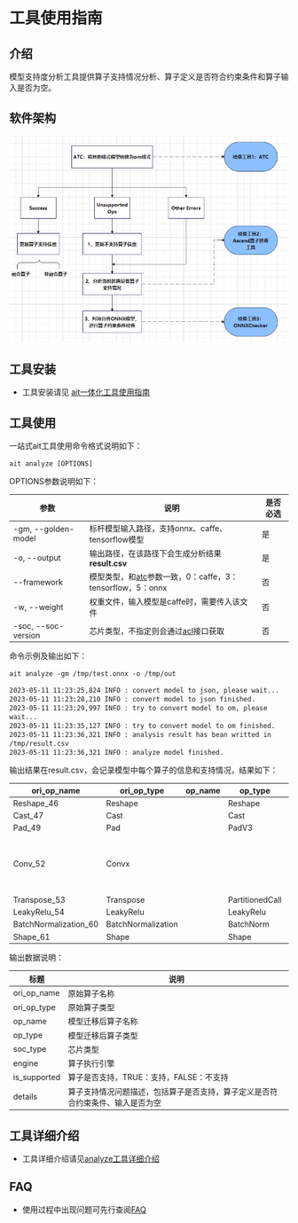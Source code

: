 # 工具使用指南

## 介绍

模型支持度分析工具提供算子支持情况分析、算子定义是否符合约束条件和算子输入是否为空。

## 软件架构

![architecture](img.png)

## 工具安装

- 工具安装请见 [ait一体化工具使用指南](../../README.md)


## 工具使用

一站式ait工具使用命令格式说明如下：

```shell
ait analyze [OPTIONS]
```

OPTIONS参数说明如下：

| 参数             | 说明                                                         | 是否必选 |
|----------------| ------------------------------------------------------------ | -------- |
| -gm, --golden-model | 标杆模型输入路径，支持onnx、caffe、tensorflow模型            | 是       |
| -o, --output   | 输出路径，在该路径下会生成分析结果**result.csv**             | 是       |
| --framework    | 模型类型，和[atc](https://www.hiascend.com/document/detail/zh/canncommercial/63RC1/inferapplicationdev/atctool/atctool_000041.html)参数一致，0：caffe，3：tensorflow，5：onnx | 否       |
| -w, --weight   | 权重文件，输入模型是caffe时，需要传入该文件                  | 否       |
| -soc, --soc-version | 芯片类型，不指定则会通过[acl](https://www.hiascend.com/document/detail/zh/canncommercial/63RC1/inferapplicationdev/aclpythondevg/aclpythondevg_01_0008.html)接口获取 | 否       |

命令示例及输出如下：

```shell
ait analyze -gm /tmp/test.onnx -o /tmp/out
```

```shell
2023-05-11 11:23:25,824 INFO : convert model to json, please wait...
2023-05-11 11:23:28,210 INFO : convert model to json finished.
2023-05-11 11:23:29,997 INFO : try to convert model to om, please wait...
2023-05-11 11:23:35,127 INFO : try to convert model to om finished.
2023-05-11 11:23:36,321 INFO : analysis result has bean writted in /tmp/result.csv
2023-05-11 11:23:36,321 INFO : analyze model finished.
```

输出结果在result.csv，会记录模型中每个算子的信息和支持情况，结果如下：

| ori_op_name           | ori_op_type        | op_name | op_type         | soc_type  | engine  | is_supported | details                                                      |
| --------------------- | ------------------ | ------- | --------------- | --------- | ------- | ------------ | ------------------------------------------------------------ |
| Reshape_46            | Reshape            |         | Reshape         | Ascend310 | AICORE  | TRUE         |                                                              |
| Cast_47               | Cast               |         | Cast            | Ascend310 | AICORE  | TRUE         |                                                              |
| Pad_49                | Pad                |         | PadV3           | Ascend310 | AICORE  | TRUE         |                                                              |
| Conv_52               | Convx              |         |                 | Ascend310 | UNKNOWN | FALSE        | No Op registered for Convx with domain_version of 11;Op is unsupported. |
| Transpose_53          | Transpose          |         | PartitionedCall | Ascend310 | AICORE  | TRUE         |                                                              |
| LeakyRelu_54          | LeakyRelu          |         | LeakyRelu       | Ascend310 | AICORE  | TRUE         |                                                              |
| BatchNormalization_60 | BatchNormalization |         | BatchNorm       | Ascend310 | AICORE  | TRUE         |                                                              |
| Shape_61              | Shape              |         | Shape           | Ascend310 | AICORE  | TRUE         |                                                              |

输出数据说明：

| 标题         | 说明                                                         |
| ------------ | ------------------------------------------------------------ |
| ori_op_name  | 原始算子名称                                                 |
| ori_op_type  | 原始算子类型                                                 |
| op_name      | 模型迁移后算子名称                                           |
| op_type      | 模型迁移后算子类型                                           |
| soc_type     | 芯片类型                                                     |
| engine       | 算子执行引擎                                                 |
| is_supported | 算子是否支持，TRUE：支持，FALSE：不支持                      |
| details      | 算子支持情况问题描述，包括算子是否支持，算子定义是否符合约束条件、输入是否为空 |

## 工具详细介绍
- 工具详细介绍请见[analyze工具详细介绍](../../examples/cli/analyze/)

## FAQ
- 使用过程中出现问题可先行查阅[FAQ](FAQ.md)
